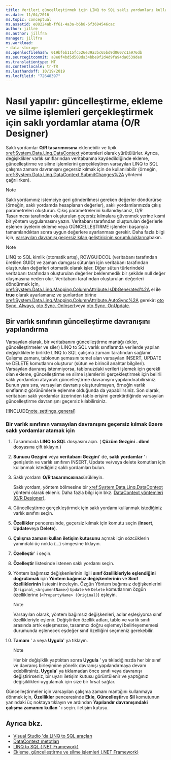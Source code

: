 ```yaml
---
title: Verileri güncelleştirmek için LINQ to SQL saklı yordamları kullanma (O/R Designer)
ms.date: 11/04/2016
ms.topic: conceptual
ms.assetid: e88224ab-ff61-4a3a-b6b8-6f3694546cac
author: jillre
ms.author: jillfra
manager: jillfra
ms.workload:
- data-storage
ms.openlocfilehash: 019bf6b115fc526e39a3bc65bd9d0607c1a976db
ms.sourcegitcommit: a8e8f4bd5d508da34bbe9f2d4d9fa94da0539de0
ms.translationtype: MT
ms.contentlocale: tr-TR
ms.lasthandoff: 10/19/2019
ms.locfileid: "72648397"
---
```

# <a name="how-to-assign-stored-procedures-to-perform-updates-inserts-and-deletes-or-designer"></a>Nasıl yapılır: güncelleştirme, ekleme ve silme işlemleri gerçekleştirmek için saklı yordamlar atama (O/R Designer)

Saklı yordamlar **O/R tasarımcısına** eklenebilir ve tipik <xref:System.Data.Linq.DataContext> yöntemleri olarak yürütülürler. Ayrıca, değişiklikler varlık sınıflarından veritabanına kaydedildiğinde ekleme, güncelleştirme ve silme işlemlerini gerçekleştiren varsayılan LINQ to SQL çalışma zamanı davranışını geçersiz kılmak için de kullanılabilir (örneğin, <xref:System.Data.Linq.DataContext.SubmitChanges%2A> yöntemi çağrılırken).

> [!NOTE]
> Saklı yordamınız istemciye geri gönderilmesi gereken değerler döndürürse (örneğin, saklı yordamda hesaplanan değerler), saklı yordamlarınızda çıkış parametreleri oluşturun. Çıkış parametrelerini kullanıdıysanız, O/R Tasarımcısı tarafından oluşturulan geçersiz kılmalara güvenmek yerine kısmi bir yöntem uygulamasını yazın. Veritabanı tarafından oluşturulan değerlerle eşlenen üyelerin ekleme veya GÜNCELLEŞTIRME işlemleri başarıyla tamamlandıktan sonra uygun değerlere ayarlanması gerekir. Daha fazla bilgi için, [varsayılan davranışı geçersiz kılan geliştiricinin sorumluluklarına](/dotnet/framework/data/adonet/sql/linq/responsibilities-of-the-developer-in-overriding-default-behavior)bakın.

> [!NOTE]
> LINQ to SQL kimlik (otomatik artış), ROWGUIDCOL (veritabanı tarafından üretilen GUID) ve zaman damgası sütunları için veritabanı tarafından oluşturulan değerleri otomatik olarak işler. Diğer sütun türlerindeki veritabanı tarafından oluşturulan değerler beklenmedik bir şekilde null değer oluşmasına neden olur. Veritabanı tarafından oluşturulan değerleri döndürmek için, <xref:System.Data.Linq.Mapping.ColumnAttribute.IsDbGenerated%2A> el ile **true** olarak ayarlamanız ve şunlardan birine <xref:System.Data.Linq.Mapping.ColumnAttribute.AutoSync%2A> gerekir: [oto Sync. Always](<xref:System.Data.Linq.Mapping.AutoSync.Always>), [oto Sync. OnInsert](<xref:System.Data.Linq.Mapping.AutoSync.OnInsert>)veya [oto Sync. OnUpdate](<xref:System.Data.Linq.Mapping.AutoSync.OnUpdate>).

## <a name="configure-the-update-behavior-of-an-entity-class"></a>Bir varlık sınıfının güncelleştirme davranışını yapılandırma

Varsayılan olarak, bir veritabanını güncelleştirme mantığı (ekler, güncelleştirmeler ve siler) LINQ to SQL varlık sınıflarında verilerde yapılan değişikliklerle birlikte LINQ to SQL çalışma zamanı tarafından sağlanır. Çalışma zamanı, tablonun şemasını temel alan varsayılan INSERT, UPDATE ve DELETE komutlarını oluşturur (sütun ve birincil anahtar bilgileri). Varsayılan davranış istenmiyorsa, tablonuzdaki verileri işlemek için gerekli olan ekleme, güncelleştirme ve silme işlemlerini gerçekleştirmek için belirli saklı yordamları atayarak güncelleştirme davranışını yapılandırabilirsiniz. Bunun yanı sıra, varsayılan davranış oluşturulmayan, örneğin varlık sınıflarınız görünümlerle eşlenme olduğunda da yapabilirsiniz. Son olarak, veritabanı saklı yordamlar üzerinden tablo erişimi gerektirdiğinde varsayılan güncelleştirme davranışını geçersiz kılabilirsiniz.

[!INCLUDE[note_settings_general](../data-tools/includes/note_settings_general_md.md)]

### <a name="to-assign-stored-procedures-to-override-the-default-behavior-of-an-entity-class"></a>Bir varlık sınıfının varsayılan davranışını geçersiz kılmak üzere saklı yordamlar atamak için

1. Tasarımcıda **LINQ to SQL** dosyasını açın. ( **Çözüm Gezgini** **. dbml** dosyasına çift tıklayın.)

2. **Sunucu Gezgini** veya **veritabanı Gezgini**' de, **saklı yordamlar** ' ı genişletin ve varlık sınıfının INSERT, Update ve/veya delete komutları için kullanmak istediğiniz saklı yordamları bulun.

3. Saklı yordamı **O/R tasarımcısına**sürükleyin.

     Saklı yordam, yöntem bölmesine bir <xref:System.Data.Linq.DataContext> yöntemi olarak eklenir. Daha fazla bilgi için bkz. [DataContext yöntemleri (O/R Designer)](../data-tools/datacontext-methods-o-r-designer.md).

4. Güncelleştirme gerçekleştirmek için saklı yordamı kullanmak istediğiniz varlık sınıfını seçin.

5. **Özellikler** penceresinde, geçersiz kılmak için komutu seçin (**Insert**, **Update**veya **Delete**).

6. **Çalışma zamanı kullan** **iletişim kutusunu** açmak için sözcüklerin yanındaki üç nokta (...) simgesine tıklayın.

7. **Özelleştir**' i seçin.

8. **Özelleştir** listesinde istenen saklı yordamı seçin.

9. Yöntem bağımsız değişkenlerinin ilgili **sınıf özellikleriyle** **eşlendiğini doğrulamak** için **Yöntem bağımsız değişkenlerinin** ve **Sınıf özelliklerinin** listesini inceleyin. Özgün Yöntem bağımsız değişkenlerini (`Original_<ArgumentName>`) `Update` ve `Delete` komutlarının özgün özelliklerine (`<PropertyName> (Original)`) eşleyin.

    > [!NOTE]
    > Varsayılan olarak, yöntem bağımsız değişkenleri, adlar eşleşiyorsa sınıf özellikleriyle eşlenir. Değiştirilen özellik adları, tablo ve varlık sınıfı arasında artık eşleşmezse, tasarımcı doğru eşlemeyi belirleyememesi durumunda eşlenecek eşdeğer sınıf özelliğini seçmeniz gerekebilir.

10. **Tamam** ' a veya **Uygula**' ya tıklayın.

    > [!NOTE]
    > Her bir değişiklik yaptıktan sonra **Uygula** ' ya tıkladığınızda her bir sınıf ve davranış birleşimine yönelik davranışı yapılandırmaya devam edebilirsiniz. **Uygula**' ya tıklamadan önce sınıfı veya davranışı değiştirirseniz, bir uyarı iletişim kutusu görüntülenir ve yaptığınız değişiklikleri uygulamak için size bir fırsat sağlar.

Güncelleştirmeler için varsayılan çalışma zamanı mantığını kullanmaya dönmek için, **Özellikler** penceresinde **Ekle**, **Güncelleştir**ve **Sil** komutunun yanındaki üç noktaya tıklayın ve ardından **Yapılandır davranışındaki** **çalışma zamanını kullan** ' ı seçin. iletişim kutusu.

## <a name="see-also"></a>Ayrıca bkz.

- [Visual Studio 'da LINQ to SQL araçları](../data-tools/linq-to-sql-tools-in-visual-studio2.md)
- [DataContext metotları](../data-tools/datacontext-methods-o-r-designer.md)
- [LINQ to SQL (.NET Framework)](/dotnet/framework/data/adonet/sql/linq/index)
- [Ekleme, güncelleştirme ve silme işlemleri (.NET Framework)](/dotnet/framework/data/adonet/sql/linq/insert-update-and-delete-operations)
